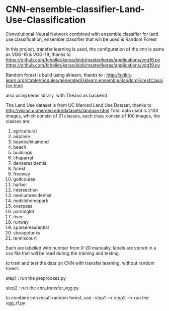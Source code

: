 # CNN-ensemble-classifier-Land-Use-Classification
Convolutional Neural Network combined with ensemble classifier for land use classification, ensemble classifier that will be used is Random Forest

In this project, transfer learning is used, the configuration of the cnn is same as VGG-16 & VGG-19, thanks to https://github.com/fchollet/keras/blob/master/keras/applications/vgg16.py
https://github.com/fchollet/keras/blob/master/keras/applications/vgg19.py

Random forest is build using sklearn, thanks to : http://scikit-learn.org/stable/modules/generated/sklearn.ensemble.RandomForestClassifier.html

also using keras library, with Theano as backend

The Land Use dataset is from UC Merced Land Use Dataset, thanks to http://vision.ucmerced.edu/datasets/landuse.html Total data used is 2100 images, which consist of 21 classes, each class consist of 100 images, the classes are:

1. agricultural
2. airplane
3. baseballdiamond
4. beach
5. buildings
6. chaparral
7. denseresidential
8. forest
9. freeway
10. golfcourse
11. harbor
12. intersection
13. mediumresidential
14. mobilehomepark
15. overpass
16. parkinglot
17. river
18. runway
19. sparseresidential
20. storagetanks
21. tenniscourt

Each are labelled with number from 0-20 manually, labels are stored in a csv file that will be read during the training and testing.

to train and test the data on CNN with transfer learning, without random forest:

step1 : run the preprocess.py

step2 : run the cnn_transfer_vgg.py


to combine cnn result random forest, use : step1 --> step2 --> run the vgg_rf.py
